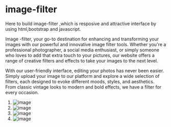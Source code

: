 # image-filter
Here to build image-filter ,which is resposive and attractive interface by using html,bootstrap  and javascript.


 Image -filter, your go-to destination for enhancing and transforming your images with our powerful and innovative image filter tools. Whether you're a professional photographer, a social media enthusiast, or simply someone who loves to add that extra touch to your pictures, our website offers a range of creative filters and effects to take your images to the next level.

With our user-friendly interface, editing your photos has never been easier. Simply upload your image to our platform and explore a wide selection of filters, each designed to evoke different moods, styles, and aesthetics. From classic vintage looks to modern and bold effects, we have a filter for every occasion.


1) ![image](https://github.com/shivam2001s/image-filter/assets/136186606/8db63371-fa88-45c1-b2b8-bb097a4b3b10)
2)  ![image](https://github.com/shivam2001s/image-filter/assets/136186606/b1703c64-8bdd-46d1-95a7-f1f927b17eb7)
3)  ![image](https://github.com/shivam2001s/image-filter/assets/136186606/80461105-0a39-4018-91cf-2c0053b3645b)
4)  ![image](https://github.com/shivam2001s/image-filter/assets/136186606/cd51ecc5-c570-4f4c-b5b5-6a8f5509e839)




